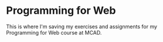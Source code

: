# Programming for Web
This is where I'm saving my exercises and assignments for my Programming for Web course at MCAD.
